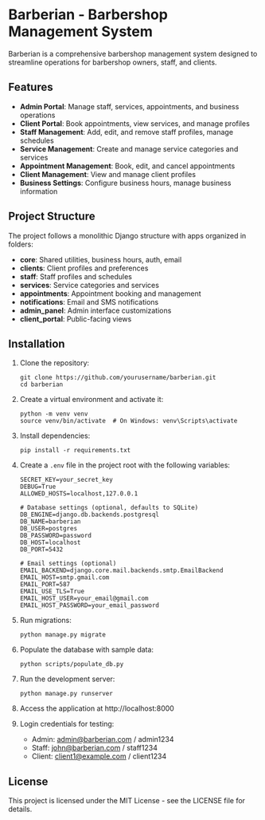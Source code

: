 # Barberian - Barbershop Management System

Barberian is a comprehensive barbershop management system designed to streamline operations for barbershop owners, staff, and clients.

## Features

- **Admin Portal**: Manage staff, services, appointments, and business operations
- **Client Portal**: Book appointments, view services, and manage profiles
- **Staff Management**: Add, edit, and remove staff profiles, manage schedules
- **Service Management**: Create and manage service categories and services
- **Appointment Management**: Book, edit, and cancel appointments
- **Client Management**: View and manage client profiles
- **Business Settings**: Configure business hours, manage business information

## Project Structure

The project follows a monolithic Django structure with apps organized in folders:

- **core**: Shared utilities, business hours, auth, email
- **clients**: Client profiles and preferences
- **staff**: Staff profiles and schedules
- **services**: Service categories and services
- **appointments**: Appointment booking and management
- **notifications**: Email and SMS notifications
- **admin_panel**: Admin interface customizations
- **client_portal**: Public-facing views

## Installation

1. Clone the repository:
   ```
   git clone https://github.com/yourusername/barberian.git
   cd barberian
   ```

2. Create a virtual environment and activate it:
   ```
   python -m venv venv
   source venv/bin/activate  # On Windows: venv\Scripts\activate
   ```

3. Install dependencies:
   ```
   pip install -r requirements.txt
   ```

4. Create a `.env` file in the project root with the following variables:
   ```
   SECRET_KEY=your_secret_key
   DEBUG=True
   ALLOWED_HOSTS=localhost,127.0.0.1

   # Database settings (optional, defaults to SQLite)
   DB_ENGINE=django.db.backends.postgresql
   DB_NAME=barberian
   DB_USER=postgres
   DB_PASSWORD=password
   DB_HOST=localhost
   DB_PORT=5432

   # Email settings (optional)
   EMAIL_BACKEND=django.core.mail.backends.smtp.EmailBackend
   EMAIL_HOST=smtp.gmail.com
   EMAIL_PORT=587
   EMAIL_USE_TLS=True
   EMAIL_HOST_USER=your_email@gmail.com
   EMAIL_HOST_PASSWORD=your_email_password
   ```

5. Run migrations:
   ```
   python manage.py migrate
   ```

6. Populate the database with sample data:
   ```
   python scripts/populate_db.py
   ```

7. Run the development server:
   ```
   python manage.py runserver
   ```

8. Access the application at http://localhost:8000

9. Login credentials for testing:
   - Admin: admin@barberian.com / admin1234
   - Staff: john@barberian.com / staff1234
   - Client: client1@example.com / client1234

## License

This project is licensed under the MIT License - see the LICENSE file for details.
